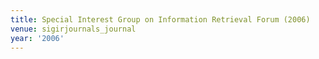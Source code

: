 ```yaml
---
title: Special Interest Group on Information Retrieval Forum (2006)
venue: sigirjournals_journal
year: '2006'
---
```

